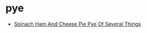 # pye

 * [Spinach Ham And Cheese Pie Pye Of Several Things](../../index/s/spinach-ham-and-cheese-pie-pye-of-several-things-104247.json)
